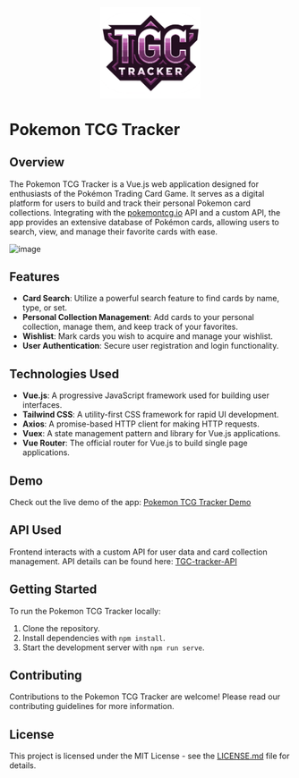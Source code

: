 <p align='center'>
  <img width="180" alt="Logo" src="./src/assets/logo.png" align="center">
</p>

# Pokemon TCG Tracker

## Overview
The Pokemon TCG Tracker is a Vue.js web application designed for enthusiasts of the Pokémon Trading Card Game. It serves as a digital platform for users to build and track their personal Pokemon card collections. Integrating with the [pokemontcg.io](https://pokemontcg.io/) API and a custom API, the app provides an extensive database of Pokémon cards, allowing users to search, view, and manage their favorite cards with ease.

<img width="1793" alt="image" src="https://github.com/thomasnrggo/TGC-Tracker/assets/44792692/001bc1a3-a733-4508-8043-efdb04b15eb2">

## Features
- **Card Search**: Utilize a powerful search feature to find cards by name, type, or set.
- **Personal Collection Management**: Add cards to your personal collection, manage them, and keep track of your favorites.
- **Wishlist**: Mark cards you wish to acquire and manage your wishlist.
- **User Authentication**: Secure user registration and login functionality.

## Technologies Used
- **Vue.js**: A progressive JavaScript framework used for building user interfaces.
- **Tailwind CSS**: A utility-first CSS framework for rapid UI development.
- **Axios**: A promise-based HTTP client for making HTTP requests.
- **Vuex**: A state management pattern and library for Vue.js applications.
- **Vue Router**: The official router for Vue.js to build single page applications.

## Demo
Check out the live demo of the app: [Pokemon TCG Tracker Demo](https://tgc-tracker.vercel.app/)

## API Used
Frontend interacts with a custom API for user data and card collection management. API details can be found here: [TGC-tracker-API](https://github.com/thomasnrggo/TGC-tracker-API)

## Getting Started
To run the Pokemon TCG Tracker locally:
1. Clone the repository.
2. Install dependencies with `npm install`.
3. Start the development server with `npm run serve`.

## Contributing
Contributions to the Pokemon TCG Tracker are welcome! Please read our contributing guidelines for more information.

## License
This project is licensed under the MIT License - see the [LICENSE.md](LICENSE.md) file for details.

